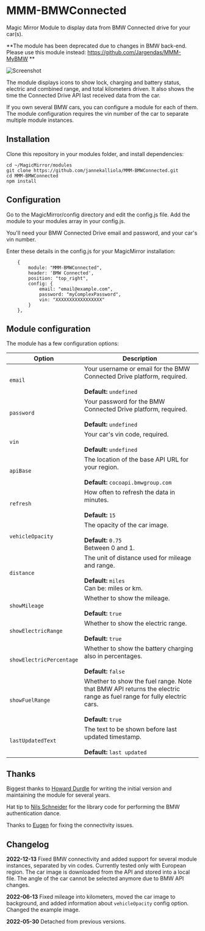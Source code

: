 # MMM-BMWConnected
Magic Mirror Module to display data from BMW Connected drive for your car(s).

**The module has been deprecated due to changes in BMW back-end. Please use this module instead: https://github.com/Jargendas/MMM-MyBMW **

![Screenshot](screenshot.png "Screenshot")

The module displays icons to show lock, charging and battery status, electric and combined range, and total kilometers driven. It also shows the time the Connected Drive API last received data from the car.

If you own several BMW cars, you can configure a module for each of them. The module configuration requires the vin number of the car to separate multiple module instances.

## Installation

Clone this repository in your modules folder, and install dependencies:

    cd ~/MagicMirror/modules 
    git clone https://github.com/jannekalliola/MMM-BMWConnected.git
    cd MMM-BMWConnected
    npm install 


## Configuration

Go to the MagicMirror/config directory and edit the config.js file. Add the module to your modules array in your config.js.

You'll need your BMW Connected Drive email and password, and your car's vin number.

Enter these details in the config.js for your MagicMirror installation:

        {
            module: "MMM-BMWConnected",
            header: 'BMW Connected',
            position: "top_right",
            config: {
                email: "email@example.com",
                password: "myComplexPassword",
                vin: "XXXXXXXXXXXXXXXXX"
            }
        },

## Module configuration
The module has a few configuration options:

<table>
  <thead>
    <tr>
      <th>Option</th>
      <th>Description</th>
    </tr>
  </thead>
  <tbody>
    <tr>
      <td><code>email</code></td>
      <td>Your username or email for the BMW Connected Drive platform, required.<br /><br /><strong>Default: </strong><code>undefined</code></td>
    </tr>
    <tr>
      <td><code>password</code></td>
      <td>Your password for the BMW Connected Drive platform, required.<br /><br /><strong>Default: </strong><code>undefined</code></td>
    </tr>
    <tr>
      <td><code>vin</code></td>
      <td>Your car's vin code, required.<br /><br /><strong>Default: </strong><code>undefined</code></td>
    </tr>
    <tr>
      <td><code>apiBase</code></td>
      <td>The location of the base API URL for your region.<br /><br /><strong>Default: </strong><code>cocoapi.bmwgroup.com</code></td>
    </tr>
    <tr>
      <td><code>refresh</code></td>
      <td>How often to refresh the data in minutes. <br /><br /><strong>Default: </strong><code>15</code> </td>
    </tr>
    <tr>
      <td><code>vehicleOpacity</code></td>
      <td>The opacity of the car image. <br /><br /><strong>Default: </strong><code>0.75</code><br/>Between 0 and 1.</td>
    </tr>
    <tr>
      <td><code>distance</code></td>
      <td>The unit of distance used for mileage and range. <br /><br /><strong>Default: </strong><code>miles</code><br/>Can be: miles or km.</td>
    </tr>
    <tr>
      <td><code>showMileage</code></td>
      <td>Whether to show the mileage. <br /><br /><strong>Default: </strong><code>true</code>
    </tr>
    <tr>
      <td><code>showElectricRange</code></td>
      <td>Whether to show the electric range. <br /><br /><strong>Default: </strong><code>true</code>
    </tr>
    <tr>
      <td><code>showElectricPercentage</code></td>
      <td>Whether to show the battery charging also in percentages. <br /><br /><strong>Default: </strong><code>false</code>
    </tr>
    <tr>
      <td><code>showFuelRange</code></td>
      <td>Whether to show the fuel range. Note that BMW API returns the electric range as fuel range for fully electric cars.<br /><br /><strong>Default: </strong><code>true</code>
    </tr>
    <tr>
      <td><code>lastUpdatedText</code></td>
      <td>The text to be shown before last updated timestamp. <br /><br /><strong>Default: </strong><code>last updated</code>
    </tr>
  </tbody>
</table>

## Thanks

Biggest thanks to [Howard Durdle](https://github.com/hdurdle) for writing the initial version and maintaining the module for several years.

Hat tip to [Nils Schneider](https://github.com/Lyve1981/BMW-ConnectedDrive-JSON-Wrapper) for the library code for performing the BMW authentication dance.

Thanks to [Eugen](https://github.com/yfre/MMM-BMWConnected) for fixing the connectivity issues.

## Changelog

**2022-12-13** Fixed BMW connectivity and added support for several module instances, separated by vin codes. Currently tested only with European region. The car image is downloaded from the API and stored into a local file. The angle of the car cannot be selected anymore due to BMW API changes.

**2022-06-13** Fixed mileage into kilometers, moved the car image to background, and added information about `vehicleOpacity` config option. Changed the example image.

**2022-05-30** Detached from previous versions.
